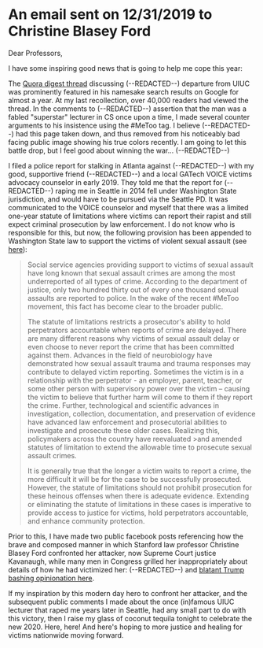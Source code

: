 # An email sent on 12/31/2019 to Christine Blasey Ford

Dear Professors, 

I have some inspiring good news that is going to help me cope this year: 

The [Quora digest thread](https://www.quora.com/Who-is-Jason-Zych-Why-was-he-fired-from-UIUC-years-ago) discussing (--REDACTED--) departure from UIUC was prominently featured in his namesake search results on Google for almost a year. At my last recollection, over 40,000 readers had viewed the thread. In the comments to (--REDACTED--) assertion that the man was a fabled "superstar" lecturer in CS once upon a time, I made several counter arguments to his insistence using the #MeToo tag. I believe (--REDACTED--) had this page taken down, and thus removed from his noticeably bad facing public image showing his true colors recently. I am going to let this battle drop, but I feel good about winning the war... (--REDACTED--)

I filed a police report for stalking in Atlanta against (--REDACTED--) with my good, supportive friend (--REDACTED--) and a local GATech VOICE victims advocacy counselor in early 2019. They told me that the report for (--REDACTED--) raping me in Seattle in 2014 fell under Washington State jurisdiction, and would have to be pursued via the Seattle PD. It was communicated to the VOICE counselor and myself that there was a limited one-year statute of limitations where victims can report their rapist and still expect criminal prosecution by law enforcement. I do not know who is responsible for this, but now, the following provision has been appended to Washington State law to support the victims of violent sexual assault (see [here](https://app.leg.wa.gov/RCW/default.aspx?cite=9A.04.080)):

>Social service agencies providing support to victims of sexual assault have long known that sexual assault crimes are among the most underreported of all types of crime. According to the department of justice, only two hundred thirty out of every one thousand sexual assaults are reported to police. In the wake of the recent #MeToo movement, this fact has become clear to the broader public.
>
>The statute of limitations restricts a prosecutor's ability to hold perpetrators accountable when reports of crime are delayed. There are many different reasons why victims of sexual assault delay or even choose to never report the crime that has been committed against them. Advances in the field of neurobiology have demonstrated how sexual assault trauma and trauma responses may contribute to delayed victim reporting. Sometimes the victim is in a relationship with the perpetrator - an employer, parent, teacher, or some other person with supervisory power over the victim – causing the victim to believe that further harm will come to them if they report the crime. Further, technological and scientific advances in investigation, collection, documentation, and preservation of evidence have advanced law enforcement and prosecutorial abilities to investigate and prosecute these older cases. Realizing this, policymakers across the country have reevaluated >and amended statutes of limitation to extend the allowable time to prosecute sexual assault crimes.
>
>It is generally true that the longer a victim waits to report a crime, the more difficult it will be for the case to be successfully prosecuted. However, the statute of limitations should not prohibit prosecution for these heinous offenses when there is adequate evidence. Extending or eliminating the statute of limitations in these cases is imperative to provide access to justice for victims, hold perpetrators accountable, and enhance community protection.

Prior to this, I have made two public facebook posts referencing how the brave and composed manner in which Stanford law professor Christine Blasey Ford confronted her attacker, now Supreme Court justice Kavanaugh, while many men in Congress grilled her inappropriately about details of how he had victimized her: (--REDACTED--) and [blatant Trump bashing opinionation here](https://github.com/maxieds/TheLawOfMeToo/blob/master/documents/BlatantTrumpBashingAppeal.md). 

If my inspiration by this modern day hero to confront her attacker, and the subsequent public comments I made about the once (in)famous UIUC lecturer that raped me years later in Seattle, had any small part to do with this victory, then I raise my glass of coconut tequila tonight to celebrate the new 2020. Here, here! And here's hoping to more justice and healing for victims nationwide moving forward.  
